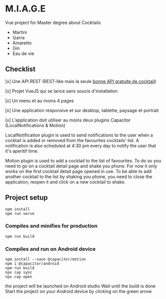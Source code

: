 # M.I.A.G.E

Vue project for Master degree about Cocktails

* Martini
* Izarra
* Amaretto
* Gin
* Eau de vie

## Checklist

[x] Une API REST (REST-like mais la seule [bonne API gratuite de cocktail](https://www.thecocktaildb.com/))

[x] Projet VueJS qui se lance sans soucis d'installation

[x] Un menu et au moins 4 pages

[x] Une application responsive et sur desktop, tablette, paysage et portrait

[x] L’application doit utiliser au moins deux plugins Capacitor (LocalNotifications & Motion)

LocalNotification plugin is used to send notifications to the user when a cocktail is added or removed from the favourites cocktails' list. A notification is also scheduled at 4:30 pm every day to notify the user that it's aperitif time.

Motion plugin is used to add a cocktail to the list of favourites. To do so you need to go on a cocktail detail page and shake you phone. For now it only works on the first cocktail detail page opened in use. To be able to add another cocktail to the list by shaking you phone, you need to close the application, reopen it and click on a new cocktail to shake.

## Project setup
```
npm install
npm run serve
```

### Compiles and minifies for production
```
npm run build
```

### Compiles and run on Android device
```
npm install --save @capacitor/motion
npm i @capacitor/android
npm run build
npx cap sync
npx cap open
```
the project will be launched on Android studio
Wait until the build is done
Start the project on your Android device by clicking on the green arrow
